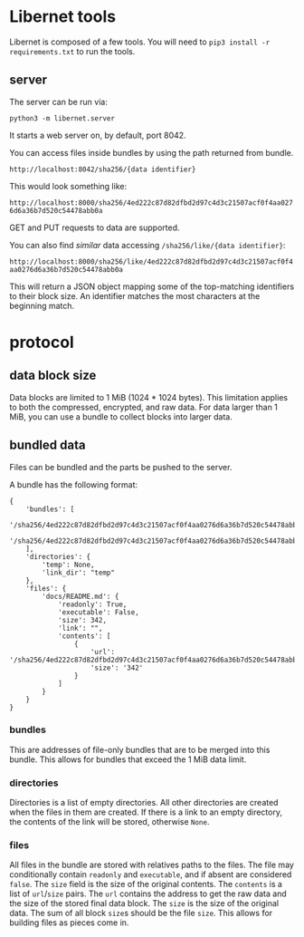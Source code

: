 # Libernet tools

Libernet is composed of a few tools.
You will need to `pip3 install -r requirements.txt` to run the tools.


## server

The server can be run via:

```python3 -m libernet.server```

It starts a web server on, by default, port 8042.

You can access files inside bundles by using the path returned from bundle.

```http://localhost:8042/sha256/{data identifier}```

This would look something like:

```http://localhost:8000/sha256/4ed222c87d82dfbd2d97c4d3c21507acf0f4aa0276d6a36b7d520c54478abb0a```

GET and PUT requests to data are supported.

You can also find *similar* data accessing `/sha256/like/{data identifier}`:

```http://localhost:8000/sha256/like/4ed222c87d82dfbd2d97c4d3c21507acf0f4aa0276d6a36b7d520c54478abb0a```

This will return a JSON object mapping some of the top-matching identifiers to their block size.
An identifier matches the most characters at the beginning match.


# protocol


## data block size

Data blocks are limited to 1 MiB (1024 * 1024 bytes).
This limitation applies to both the compressed, encrypted, and raw data.
For data larger than 1 MiB, you can use a bundle to collect blocks into larger data.


## bundled data

Files can be bundled and the parts be pushed to the server.

A bundle has the following format:
```
{
    'bundles': [
        '/sha256/4ed222c87d82dfbd2d97c4d3c21507acf0f4aa0276d6a36b7d520c54478abb0a/aes256/4ed222c87d82dfbd2d97c4d3c21507acf0f4aa0276d6a36b7d520c54478abb0a',
        '/sha256/4ed222c87d82dfbd2d97c4d3c21507acf0f4aa0276d6a36b7d520c54478abb0a/aes256/4ed222c87d82dfbd2d97c4d3c21507acf0f4aa0276d6a36b7d520c54478abb0a',
    ],
    'directories': {
        'temp': None,
        'link_dir': "temp"
    },
    'files': {
        'docs/README.md': {
            'readonly': True,
            'executable': False,
            'size': 342,
            'link': "",
            'contents': [
                {
                    'url': '/sha256/4ed222c87d82dfbd2d97c4d3c21507acf0f4aa0276d6a36b7d520c54478abb0a/aes256/4ed222c87d82dfbd2d97c4d3c21507acf0f4aa0276d6a36b7d520c54478abb0a',
                    'size': '342'
                }
            ]
        }
    }
}
```

### bundles

This are addresses of file-only bundles that are to be merged into this bundle.
This allows for bundles that exceed the 1 MiB data limit.

### directories

Directories is a list of empty directories.
All other directories are created when the files in them are created.
If there is a link to an empty directory, the contents of the link will be stored, otherwise `None`.

### files

All files in the bundle are stored with relatives paths to the files.
The file may conditionally contain `readonly` and `executable`, and if absent are considered `false`.
The `size` field is the size of the original contents.
The `contents` is a list of `url`/`size` pairs.
The `url` contains the address to get the raw data and the size of the stored final data block.
The `size` is the size of the original data.
The sum of all block `size`s should be the file `size`.
This allows for building files as pieces come in.
